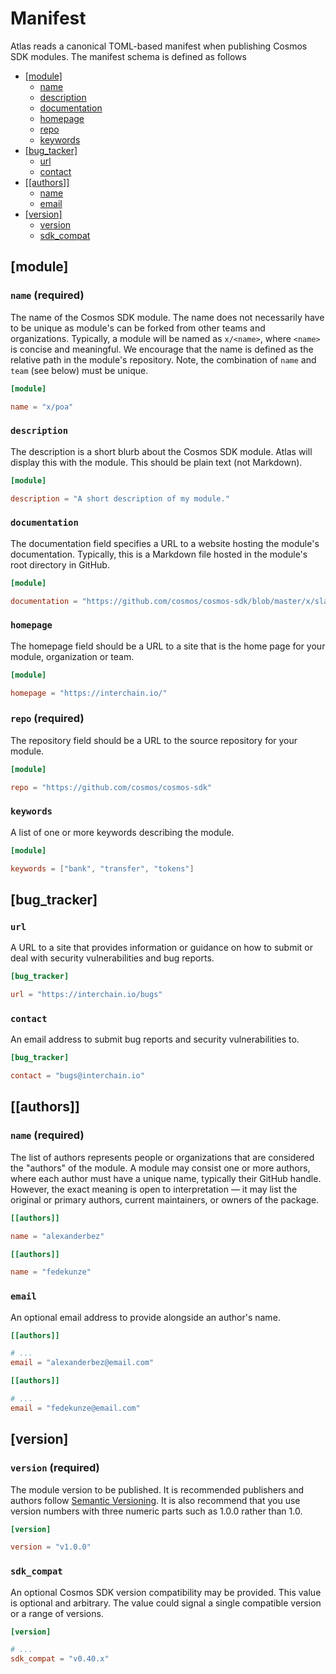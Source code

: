 # Manifest

Atlas reads a canonical TOML-based manifest when publishing Cosmos SDK modules.
The manifest schema is defined as follows

- [[module]](#module)
  - [name](#name-required)
  - [description](#description)
  - [documentation](#documentation)
  - [homepage](#homepage)
  - [repo](#repo-required)
  - [keywords](#keywords)
- [[bug_tacker]](#bug_tracker)
  - [url](#url)
  - [contact](#contact)
- [[[authors]]](#authors)
  - [name](#name-required)
  - [email](#email)
- [[version]](#version)
  - [version](#version-required)
  - [sdk_compat](#sdk_compat)

## [module]

### `name` (required)

The name of the Cosmos SDK module. The name does not necessarily
have to be unique as module's can be forked from other teams and organizations.
Typically, a module will be named as `x/<name>`, where `<name>` is concise and
meaningful. We encourage that the name is defined as the relative path in the
module's repository. Note, the combination of `name` and `team` (see below) must
be unique.

```toml
[module]

name = "x/poa"
```

### `description`

The description is a short blurb about the Cosmos SDK module. Atlas will display
this with the module. This should be plain text (not Markdown).

```toml
[module]

description = "A short description of my module."
```

### `documentation`

The documentation field specifies a URL to a website hosting the module's documentation.
Typically, this is a Markdown file hosted in the module's root directory in GitHub.

```toml
[module]

documentation = "https://github.com/cosmos/cosmos-sdk/blob/master/x/slashing/readme.md"
```

### `homepage`

The homepage field should be a URL to a site that is the home page for your module,
organization or team.

```toml
[module]

homepage = "https://interchain.io/"
```

### `repo` (required)

The repository field should be a URL to the source repository for your module.

```toml
[module]

repo = "https://github.com/cosmos/cosmos-sdk"
```

### `keywords`

A list of one or more keywords describing the module.

```toml
[module]

keywords = ["bank", "transfer", "tokens"]
```

## [bug_tracker]

### `url`

A URL to a site that provides information or guidance on how to submit or deal
with security vulnerabilities and bug reports.

```toml
[bug_tracker]

url = "https://interchain.io/bugs"
```

### `contact`

An email address to submit bug reports and security vulnerabilities to.

```toml
[bug_tracker]

contact = "bugs@interchain.io"
```

## [[authors]]

### `name` (required)

The list of authors represents people or organizations that are considered the
"authors" of the module. A module may consist one or more authors, where each
author must have a unique name, typically their GitHub handle. However, the exact
meaning is open to interpretation — it may list the original or primary authors,
current maintainers, or owners of the package.

```toml
[[authors]]

name = "alexanderbez"

[[authors]]

name = "fedekunze"
```

### `email`

An optional email address to provide alongside an author's name.

```toml
[[authors]]

# ...
email = "alexanderbez@email.com"

[[authors]]

# ...
email = "fedekunze@email.com"
```

## [version]

### `version` (required)

The module version to be published. It is recommended publishers and authors follow
[Semantic Versioning](https://semver.org/). It is also recommend that you use
version numbers with three numeric parts such as 1.0.0 rather than 1.0.

```toml
[version]

version = "v1.0.0"
```

### `sdk_compat`

An optional Cosmos SDK version compatibility may be provided. This value is optional
and arbitrary. The value could signal a single compatible version or a range of
versions.

```toml
[version]

# ...
sdk_compat = "v0.40.x"
```
